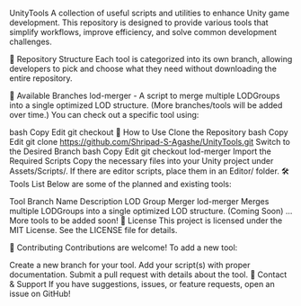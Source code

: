 UnityTools
A collection of useful scripts and utilities to enhance Unity game development. This repository is designed to provide various tools that simplify workflows, improve efficiency, and solve common development challenges.

📂 Repository Structure
Each tool is categorized into its own branch, allowing developers to pick and choose what they need without downloading the entire repository.

🔀 Available Branches
lod-merger - A script to merge multiple LODGroups into a single optimized LOD structure.
(More branches/tools will be added over time.)
You can check out a specific tool using:

bash
Copy
Edit
git checkout <branch-name>
🔧 How to Use
Clone the Repository
bash
Copy
Edit
git clone https://github.com/Shripad-S-Agashe/UnityTools.git
Switch to the Desired Branch
bash
Copy
Edit
git checkout lod-merger
Import the Required Scripts
Copy the necessary files into your Unity project under Assets/Scripts/.
If there are editor scripts, place them in an Editor/ folder.
🛠 Tools List
Below are some of the planned and existing tools:

Tool	Branch Name	Description
LOD Group Merger	lod-merger	Merges multiple LODGroups into a single optimized LOD structure.
(Coming Soon)	...	More tools to be added soon!
📜 License
This project is licensed under the MIT License. See the LICENSE file for details.

🤝 Contributing
Contributions are welcome! To add a new tool:

Create a new branch for your tool.
Add your script(s) with proper documentation.
Submit a pull request with details about the tool.
📢 Contact & Support
If you have suggestions, issues, or feature requests, open an issue on GitHub!
